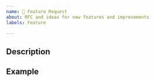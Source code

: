 ```yaml
---
name: 🚀 Feature Request
about: RFC and ideas for new features and improvements
labels: Feature

---
```


## Description

<!-- A clear and concise description of the new feature. -->

## Example

<!-- A simple example of the new feature in action (include PHP code, YAML config, etc.)
     If the new feature changes an existing feature, include a simple before/after comparison. -->
